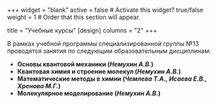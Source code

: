 +++
widget = "blank"
active = false # Activate this widget? true/false
weight = 1  # Order that this section will appear.

title = "Учебные курсы"
[design]
    columns = "2"
+++

В рамках учебной программы специализированной группы №13 проводятся занятия по следующим образовательным дисциплинам:
* **Основы квантовой механики (*Немухин А.В.*)**
* **Квантовая химия и строение молекул (*Немухин А.В.*)**
* **Математические методы в химии (*Чемлева Т.А., Исаева Е.В., Хренова М.Г.*)**
* **Молекулярное моделирование (*Немухин А.В.*)**
